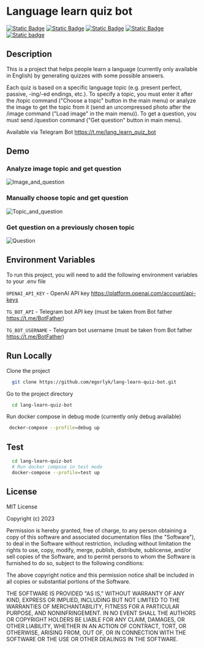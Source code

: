 # Language learn quiz bot

[![Static Badge](https://img.shields.io/badge/Java-17-blue.svg)](https://www.oracle.com/java/technologies/javase/jdk17-archive-downloads.html)
[![Static Badge](https://img.shields.io/badge/SpringBoot-3-green.svg)](https://docs.spring.io/spring-boot/docs/3.1.5/reference/html/)
[![Static Badge](https://img.shields.io/badge/Python-3.11-yellow.svg)](https://www.python.org/downloads/release/python-3110/)
[![Static Badge](https://img.shields.io/badge/Flask-3-orange.svg)](https://flask.palletsprojects.com/en/3.0.x/)
[![Static badge](https://img.shields.io/badge/Model-gpt--3.5--turbo-076E67)](https://openai.com/blog/gpt-3-5-turbo-fine-tuning-and-api-updates)


## Description
This is a project that helps people learn a language (currently only available in English) by generating quizzes with some possible answers.

Each quiz is based on a specific language topic (e.g. present perfect, passive, -ing/-ed endings, etc.).
To specify a topic, you must enter it after the /topic command ("Choose a topic" button in the main menu)
or analyze the image to get the topic from it (send an uncompressed photo after the /image command ("Load image" in the main menu)).
To get a question, you must send /question command ("Get question" button in main menu).

Available via Telegram Bot https://t.me/lang_learn_quiz_bot

## Demo

### Analyze image topic and get question

![Image_and_question](https://github.com/egorlyk/lang-learn-quiz-bot/assets/46978921/2c9b1edd-c465-4caa-9c0c-71819e80ec79)


### Manually choose topic and get question

![Topic_and_question](https://github.com/egorlyk/lang-learn-quiz-bot/assets/46978921/a8f896b1-74db-497d-8f03-dd692a964682)


### Get question on a previously chosen topic

![Question](https://github.com/egorlyk/lang-learn-quiz-bot/assets/46978921/d6729cea-047d-48a1-bbe9-b0f699c861b7)


## Environment Variables

To run this project, you will need to add the following environment variables to your .env file

`OPENAI_API_KEY` - OpenAI API key https://platform.openai.com/account/api-keys

`TG_BOT_API` - Telegram bot API key (must be taken from Bot father https://t.me/BotFather)

`TG_BOT_USERNAME` - Telegram bot username (must be taken from Bot father https://t.me/BotFather)

## Run Locally

Clone the project

```bash
  git clone https://github.com/egorlyk/lang-learn-quiz-bot.git
```

Go to the project directory

```bash
  cd lang-learn-quiz-bot
```

Run docker compose in debug mode (currently only debug available)

```bash
 docker-compose --profile=debug up
```

## Test

```bash
  cd lang-learn-quiz-bot
  # Run docker compose in test mode
  docker-compose --profile=test up
```
    
## License

MIT License

Copyright (c) 2023

Permission is hereby granted, free of charge, to any person obtaining a copy of this software and associated documentation files (the "Software"), to deal in the Software without restriction, including without limitation the rights to use, copy, modify, merge, publish, distribute, sublicense, and/or sell copies of the Software, and to permit persons to whom the Software is furnished to do so, subject to the following conditions:

The above copyright notice and this permission notice shall be included in all copies or substantial portions of the Software.

THE SOFTWARE IS PROVIDED "AS IS," WITHOUT WARRANTY OF ANY KIND, EXPRESS OR IMPLIED, INCLUDING BUT NOT LIMITED TO THE WARRANTIES OF MERCHANTABILITY, FITNESS FOR A PARTICULAR PURPOSE, AND NONINFRINGEMENT. IN NO EVENT SHALL THE AUTHORS OR COPYRIGHT HOLDERS BE LIABLE FOR ANY CLAIM, DAMAGES, OR OTHER LIABILITY, WHETHER IN AN ACTION OF CONTRACT, TORT, OR OTHERWISE, ARISING FROM, OUT OF, OR IN CONNECTION WITH THE SOFTWARE OR THE USE OR OTHER DEALINGS IN THE SOFTWARE.